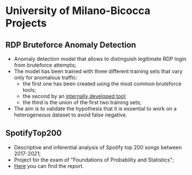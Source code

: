 # University of Milano-Bicocca Projects

## RDP Bruteforce Anomaly Detection
- Anomaly detection model that allows to distinguish legitimate RDP login from bruteforce attempts;
- The model has been trained with three different training sets that vary only for anomalous traffic:
  - the first one has been created using the most common bruteforce tools;
  - the second by an [internally developed tool](AnomalyDetectionBruteRDP/brute.py);
  - the third is the union of the first two training sets;
- The aim is to validate the hypothesis that it is essential to work on a heterogeneous dataset to avoid false negative.

## SpotifyTop200
- Descriptive and inferential analysis of Spotify top 200 songs between 2017-2021;
- Project for the exam of "Foundations of Probability and Statistics";
- [Here](SpotifyTop200/README.md) you can find the report.